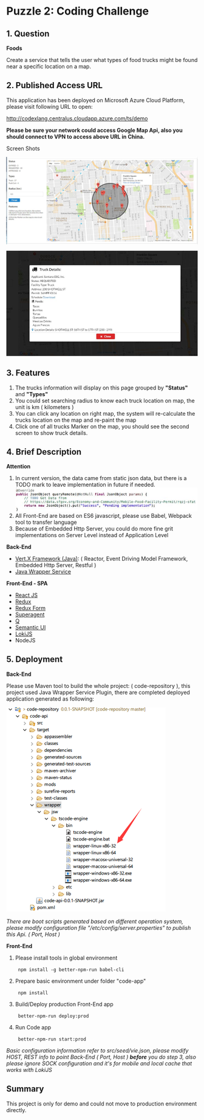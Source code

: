 # Puzzle 2: Coding Challenge

## 1. Question

**Foods**

Create a service that tells the user what types of food trucks might be found near a specific location on a map.

## 2. Published Access URL

This application has been deployed on Microsoft Azure Cloud Platform, please visit following URL to open:

<http://codexlang.centralus.cloudapp.azure.com/ts/demo>

**Please be sure your network could access Google Map Api, also you should connect to VPN to access above URL in China.**

Screen Shots

![App](docs/img/001.JPG)

![App](docs/img/002.JPG)

## 3. Features

1. The trucks information will display on this page grouped by **"Status"** and **"Types"**
2. You could set searching radius to know each truck location on map, the unit is km ( kilometers )
3. You can click any location on right map, the system will re-calculate the trucks location on the map and re-paint the map
4. Click one of all trucks Marker on the map, you should see the second screen to show truck details.

## 4. Brief Description

**Attention**

1. In current version, the data came from static json data, but there is a TODO mark to leave implementation in future if needed.
![App](docs/img/003.JPG)
2. All Front-End are based on ES6 javascript, please use Babel, Webpack tool to transfer language
3. Because of Embedded Http Server, you could do more fine grit implementations on Server Level instead of Application Level

**Back-End**

* [Vert.X Framework (Java)](http://vertx.io/docs/): ( Reactor, Event Driving Model Framework, Embedded Http Server, Restful )
* [Java Wrapper Service](http://wrapper.tanukisoftware.com/doc/english/introduction.html)

**Front-End - SPA**

* [React JS](https://facebook.github.io/react/)
* [Redux](http://redux.js.org/)
* [Redux Form](http://redux-form.com/6.5.0/examples/)
* [Superagent](https://visionmedia.github.io/superagent/)
* [Q](https://github.com/kriskowal/q)
* [Semantic UI](http://semantic-ui.com/introduction/getting-started.html)
* [LokiJS](https://rawgit.com/techfort/LokiJS/master/jsdoc/index.html)
* NodeJS

## 5. Deployment

**Back-End**

Please use Maven tool to build the whole project: ( code-repository ), this project used Java Wrapper Service Plugin, there are completed deployed application generated as following:

![App](docs/img/004.png)

*There are boot scripts generated based on different operation system, please modify configuration file "/etc/config/server.properties" to publish this Api. ( Port, Host )*

**Front-End**

1. Please install tools in global environment

		npm install -g better-npm-run babel-cli
2. Prepare basic environment under folder "code-app"

		npm install
3. Build/Deploy production Front-End app

		better-npm-run deploy:prod
4. Run Code app

		better-npm-run start:prod

*Basic configuration information refer to src/seed/vie.json, please modify HOST, REST info to point Back-End ( Port, Host ) **before** you do step 3, also please ignore SOCK configuration and it's for mobile and local cache that works with LokiJS*

## Summary

This project is only for demo and could not move to production environment directly. 

